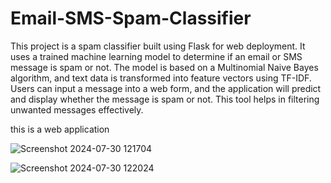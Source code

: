 # Email-SMS-Spam-Classifier



This project is a spam classifier built using Flask for web deployment. It uses a trained machine learning model to determine if an email or SMS message is spam or not. The model is based on a Multinomial Naive Bayes algorithm, and text data is transformed into feature vectors using TF-IDF. Users can input a message into a web form, and the application will predict and display whether the message is spam or not. This tool helps in filtering unwanted messages effectively.


this is a web application

![Screenshot 2024-07-30 121704](https://github.com/user-attachments/assets/6a93b1f9-4903-4933-9fc0-ef1648c4b7a3)

![Screenshot 2024-07-30 122024](https://github.com/user-attachments/assets/9ef97406-1db2-49a0-8ff1-e081328178b4)
